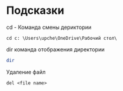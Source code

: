 # Подсказки

cd - Команда смены дериктории

```
cd c: \Users\upche\OneDrive\Рабочий стол\
```

dir команда отображения директории

```sh
dir
```
Удаление файл
```
del <file name>
```
